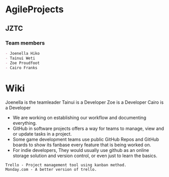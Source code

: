 # AgileProjects
## JZTC
### Team members
~~~md
- Joenella Hiko
- Tainui Weti
- Zoe Proudfoot
- Cairo Franks
~~~
# Wiki
Joenella is the teamleader
Tainui is a Developer
Zoe is a Developer
Cairo is a Developer
- We are working on establishing our workflow and documenting everything.
- GitHub in software projects offers a way for teams to manage, view and or update tasks in a project. 
- Some game development teams use public GitHub Repos and GitHub boards to show its fanbase every feature that is being worked on.
- For indie developers, They would usually use github as an online storage solution and version control, or even just to learn the basics.

~~~
Trello - Project management tool using kanban method.
Monday.com - A better version of trello.
~~~
